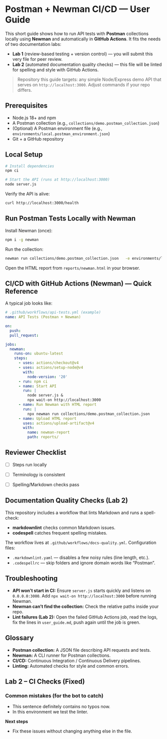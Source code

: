 # Postman + Newman CI/CD — User Guide

This short guide shows how to run API tests with **Postman** collections locally using **Newman** and automatically in **GitHub Actions**. It fits the needs of two documentation labs:

- **Lab 1** (review-based testing + version control) — you will submit this very file for peer review.
- **Lab 2** (automated documentation quality checks) — this file will be linted for spelling and style with GitHub Actions.

> Repository this guide targets: any simple Node/Express demo API that serves on `http://localhost:3000`. Adjust commands if your repo differs.

## Prerequisites

- Node.js 18+ and npm
- A Postman collection (e.g., `collections/demo.postman_collection.json`)
- (Optional) A Postman environment file (e.g., `environments/local.postman_environment.json`)
- Git + a GitHub repository

## Local Setup

```bash
# Install dependencies
npm ci

# Start the API (runs at http://localhost:3000)
node server.js
```

Verify the API is alive:

```bash
curl http://localhost:3000/health
```

## Run Postman Tests Locally with Newman

Install Newman (once):

```bash
npm i -g newman
```

Run the collection:

```bash
newman run collections/demo.postman_collection.json   -e environments/local.postman_environment.json   -r cli,html --reporter-html-export reports/newman.html
```

Open the HTML report from `reports/newman.html` in your browser.

## CI/CD with GitHub Actions (Newman) — Quick Reference

A typical job looks like:

```yaml
# .github/workflows/api-tests.yml (example)
name: API Tests (Postman + Newman)

on:
  push:
  pull_request:

jobs:
  newman:
    runs-on: ubuntu-latest
    steps:
      - uses: actions/checkout@v4
      - uses: actions/setup-node@v4
        with:
          node-version: '20'
      - run: npm ci
      - name: Start API
        run: |
          node server.js &
          npx wait-on http://localhost:3000
      - name: Run Newman with HTML report
        run: |
          npx newman run collections/demo.postman_collection.json             -e environments/local.postman_environment.json             -r cli,html --reporter-html-export reports/newman.html
      - name: Upload HTML report
        uses: actions/upload-artifact@v4
        with:
          name: newman-report
          path: reports/
```

## Reviewer Checklist
- [ ] Steps run locally
- [ ] Terminology is consistent
- [ ] Spelling/Markdown checks pass


## Documentation Quality Checks (Lab 2)

This repository includes a workflow that lints Markdown and runs a spell-check:

- **markdownlint** checks common Markdown issues.
- **codespell** catches frequent spelling mistakes.

The workflow lives at `.github/workflows/docs-quality.yml`. Configuration files:

- `.markdownlint.yaml` — disables a few noisy rules (line length, etc.).
- `.codespellrc` — skip folders and ignore domain words like “Postman”.

## Troubleshooting

- **API won’t start in CI:** Ensure `server.js` starts quickly and listens on `0.0.0.0:3000`. Add `npx wait-on http://localhost:3000` before running Newman.
- **Newman can’t find the collection:** Check the relative paths inside your repo.
- **Lint failures (Lab 2):** Open the failed GitHub Actions job, read the logs, fix the lines in `user_guide.md`, push again until the job is green.

## Glossary

- **Postman collection:** A JSON file describing API requests and tests.
- **Newman:** A CLI runner for Postman collections.
- **CI/CD:** Continuous Integration / Continuous Delivery pipelines.
- **Linting:** Automated checks for style and common errors.

## Lab 2 – CI Checks (Fixed)

### Common mistakes (for the bot to catch)
- This sentence definitely contains no typos now.
- In this environment we test the linter.

**Next steps**
- Fix these issues without changing anything else in the file.